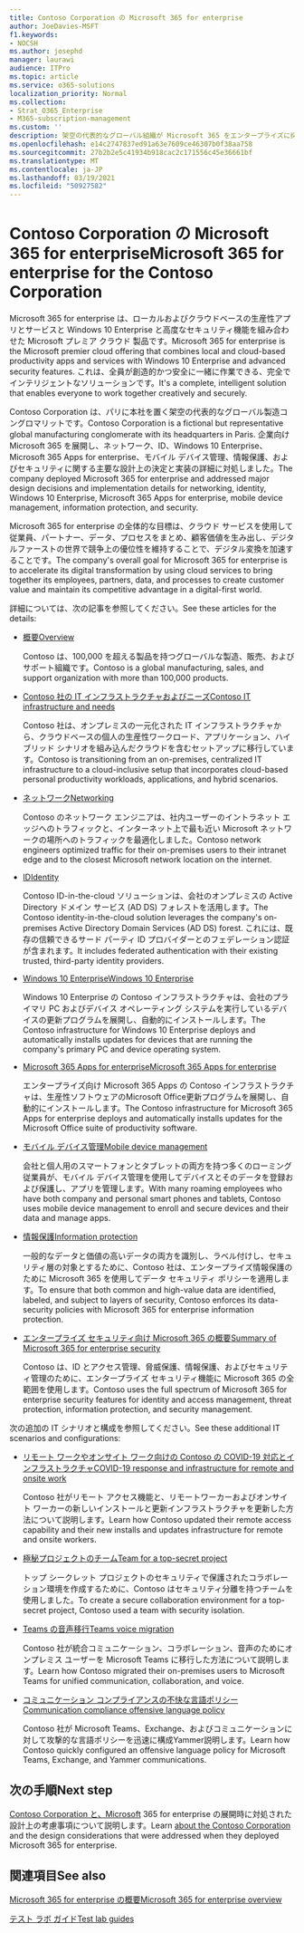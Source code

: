 ```yaml
---
title: Contoso Corporation の Microsoft 365 for enterprise
author: JoeDavies-MSFT
f1.keywords:
- NOCSH
ms.author: josephd
manager: laurawi
audience: ITPro
ms.topic: article
ms.service: o365-solutions
localization_priority: Normal
ms.collection:
- Strat_O365_Enterprise
- M365-subscription-management
ms.custom: ''
description: 架空の代表的なグローバル組織が Microsoft 365 をエンタープライズに採用した方法。
ms.openlocfilehash: e14c2747837ed91a63e7609ce46307b0f38aa758
ms.sourcegitcommit: 27b2b2e5c41934b918cac2c171556c45e36661bf
ms.translationtype: MT
ms.contentlocale: ja-JP
ms.lasthandoff: 03/19/2021
ms.locfileid: "50927582"
---
```

# <a name="microsoft-365-for-enterprise-for-the-contoso-corporation"></a><span data-ttu-id="195df-103">Contoso Corporation の Microsoft 365 for enterprise</span><span class="sxs-lookup"><span data-stu-id="195df-103">Microsoft 365 for enterprise for the Contoso Corporation</span></span>

<span data-ttu-id="195df-104">Microsoft 365 for enterprise は、ローカルおよびクラウドベースの生産性アプリとサービスと Windows 10 Enterprise と高度なセキュリティ機能を組み合わせた Microsoft プレミア クラウド 製品です。</span><span class="sxs-lookup"><span data-stu-id="195df-104">Microsoft 365 for enterprise is the Microsoft premier cloud offering that combines local and cloud-based productivity apps and services with Windows 10 Enterprise and advanced security features.</span></span> <span data-ttu-id="195df-105">これは、全員が創造的かつ安全に一緒に作業できる、完全でインテリジェントなソリューションです。</span><span class="sxs-lookup"><span data-stu-id="195df-105">It's a complete, intelligent solution that enables everyone to work together creatively and securely.</span></span>

<span data-ttu-id="195df-106">Contoso Corporation は、パリに本社を置く架空の代表的なグローバル製造コングロマリットです。</span><span class="sxs-lookup"><span data-stu-id="195df-106">Contoso Corporation is a fictional but representative global manufacturing conglomerate with its headquarters in Paris.</span></span> <span data-ttu-id="195df-107">企業向け Microsoft 365 を展開し、ネットワーク、ID、Windows 10 Enterprise、Microsoft 365 Apps for enterprise、モバイル デバイス管理、情報保護、およびセキュリティに関する主要な設計上の決定と実装の詳細に対処しました。</span><span class="sxs-lookup"><span data-stu-id="195df-107">The company deployed Microsoft 365 for enterprise and addressed major design decisions and implementation details for networking, identity, Windows 10 Enterprise, Microsoft 365 Apps for enterprise, mobile device management, information protection, and security.</span></span>

<span data-ttu-id="195df-108">Microsoft 365 for enterprise の全体的な目標は、クラウド サービスを使用して従業員、パートナー、データ、プロセスをまとめ、顧客価値を生み出し、デジタルファーストの世界で競争上の優位性を維持することで、デジタル変換を加速することです。</span><span class="sxs-lookup"><span data-stu-id="195df-108">The company's overall goal for Microsoft 365 for enterprise is to accelerate its digital transformation by using cloud services to bring together its employees, partners, data, and processes to create customer value and maintain its competitive advantage in a digital-first world.</span></span>

<span data-ttu-id="195df-109">詳細については、次の記事を参照してください。</span><span class="sxs-lookup"><span data-stu-id="195df-109">See these articles for the details:</span></span>

- [<span data-ttu-id="195df-110">概要</span><span class="sxs-lookup"><span data-stu-id="195df-110">Overview</span></span>](contoso-overview.md)

  <span data-ttu-id="195df-111">Contoso は、100,000 を超える製品を持つグローバルな製造、販売、およびサポート組織です。</span><span class="sxs-lookup"><span data-stu-id="195df-111">Contoso is a global manufacturing, sales, and support organization with more than 100,000 products.</span></span>

- [<span data-ttu-id="195df-112">Contoso 社の IT インフラストラクチャおよびニーズ</span><span class="sxs-lookup"><span data-stu-id="195df-112">Contoso IT infrastructure and needs</span></span>](contoso-infra-needs.md)

  <span data-ttu-id="195df-113">Contoso 社は、オンプレミスの一元化された IT インフラストラクチャから、クラウドベースの個人の生産性ワークロード、アプリケーション、ハイブリッド シナリオを組み込んだクラウドを含むセットアップに移行しています。</span><span class="sxs-lookup"><span data-stu-id="195df-113">Contoso is transitioning from an on-premises, centralized IT infrastructure to a cloud-inclusive setup that incorporates cloud-based personal productivity workloads, applications, and hybrid scenarios.</span></span>

- [<span data-ttu-id="195df-114">ネットワーク</span><span class="sxs-lookup"><span data-stu-id="195df-114">Networking</span></span>](contoso-networking.md)

  <span data-ttu-id="195df-115">Contoso のネットワーク エンジニアは、社内ユーザーのイントラネット エッジへのトラフィックと、インターネット上で最も近い Microsoft ネットワークの場所へのトラフィックを最適化しました。</span><span class="sxs-lookup"><span data-stu-id="195df-115">Contoso network engineers optimized traffic for their on-premises users to their intranet edge and to the closest Microsoft network location on the internet.</span></span>

- [<span data-ttu-id="195df-116">ID</span><span class="sxs-lookup"><span data-stu-id="195df-116">Identity</span></span>](contoso-identity.md)

  <span data-ttu-id="195df-117">Contoso ID-in-the-cloud ソリューションは、会社のオンプレミスの Active Directory ドメイン サービス (AD DS) フォレストを活用します。</span><span class="sxs-lookup"><span data-stu-id="195df-117">The Contoso identity-in-the-cloud solution leverages the company's on-premises Active Directory Domain Services (AD DS) forest.</span></span> <span data-ttu-id="195df-118">これには、既存の信頼できるサード パーティ ID プロバイダーとのフェデレーション認証が含まれます。</span><span class="sxs-lookup"><span data-stu-id="195df-118">It includes federated authentication with their existing trusted, third-party identity providers.</span></span>

- [<span data-ttu-id="195df-119">Windows 10 Enterprise</span><span class="sxs-lookup"><span data-stu-id="195df-119">Windows 10 Enterprise</span></span>](contoso-win10.md)

  <span data-ttu-id="195df-120">Windows 10 Enterprise の Contoso インフラストラクチャは、会社のプライマリ PC およびデバイス オペレーティング システムを実行しているデバイスの更新プログラムを展開し、自動的にインストールします。</span><span class="sxs-lookup"><span data-stu-id="195df-120">The Contoso infrastructure for Windows 10 Enterprise deploys and automatically installs updates for devices that are running the company's primary PC and device operating system.</span></span>

- [<span data-ttu-id="195df-121">Microsoft 365 Apps for enterprise</span><span class="sxs-lookup"><span data-stu-id="195df-121">Microsoft 365 Apps for enterprise</span></span>](contoso-o365pp.md)

  <span data-ttu-id="195df-122">エンタープライズ向け Microsoft 365 Apps の Contoso インフラストラクチャは、生産性ソフトウェアのMicrosoft Office更新プログラムを展開し、自動的にインストールします。</span><span class="sxs-lookup"><span data-stu-id="195df-122">The Contoso infrastructure for Microsoft 365 Apps for enterprise deploys and automatically installs updates for the Microsoft Office suite of productivity software.</span></span>

- [<span data-ttu-id="195df-123">モバイル デバイス管理</span><span class="sxs-lookup"><span data-stu-id="195df-123">Mobile device management</span></span>](contoso-mdm.md)

  <span data-ttu-id="195df-124">会社と個人用のスマートフォンとタブレットの両方を持つ多くのローミング従業員が、モバイル デバイス管理を使用してデバイスとそのデータを登録および保護し、アプリを管理します。</span><span class="sxs-lookup"><span data-stu-id="195df-124">With many roaming employees who have both company and personal smart phones and tablets, Contoso uses mobile device management to enroll and secure devices and their data and manage apps.</span></span>

- [<span data-ttu-id="195df-125">情報保護</span><span class="sxs-lookup"><span data-stu-id="195df-125">Information protection</span></span>](contoso-info-protect.md)

  <span data-ttu-id="195df-126">一般的なデータと価値の高いデータの両方を識別し、ラベル付けし、セキュリティ層の対象とするために、Contoso 社は、エンタープライズ情報保護のために Microsoft 365 を使用してデータ セキュリティ ポリシーを適用します。</span><span class="sxs-lookup"><span data-stu-id="195df-126">To ensure that both common and high-value data are identified, labeled, and subject to layers of security, Contoso enforces its data-security policies with Microsoft 365 for enterprise information protection.</span></span>

- [<span data-ttu-id="195df-127">エンタープライズ セキュリティ向け Microsoft 365 の概要</span><span class="sxs-lookup"><span data-stu-id="195df-127">Summary of Microsoft 365 for enterprise security</span></span>](contoso-security-summary.md)

  <span data-ttu-id="195df-128">Contoso は、ID とアクセス管理、脅威保護、情報保護、およびセキュリティ管理のために、エンタープライズ セキュリティ機能に Microsoft 365 の全範囲を使用します。</span><span class="sxs-lookup"><span data-stu-id="195df-128">Contoso uses the full spectrum of Microsoft 365 for enterprise security features for identity and access management, threat protection, information protection, and security management.</span></span>

<span data-ttu-id="195df-129">次の追加の IT シナリオと構成を参照してください。</span><span class="sxs-lookup"><span data-stu-id="195df-129">See these additional IT scenarios and configurations:</span></span>

- [<span data-ttu-id="195df-130">リモート ワークやオンサイト ワーク向けの Contoso の COVID-19 対応とインフラストラクチャ</span><span class="sxs-lookup"><span data-stu-id="195df-130">COVID-19 response and infrastructure for remote and onsite work</span></span>](../solutions/contoso-remote-onsite-work.md)

  <span data-ttu-id="195df-131">Contoso 社がリモート アクセス機能と、リモートワーカーおよびオンサイト ワーカーの新しいインストールと更新インフラストラクチャを更新した方法について説明します。</span><span class="sxs-lookup"><span data-stu-id="195df-131">Learn how Contoso updated their remote access capability and their new installs and updates infrastructure for remote and onsite workers.</span></span>

- [<span data-ttu-id="195df-132">極秘プロジェクトのチーム</span><span class="sxs-lookup"><span data-stu-id="195df-132">Team for a top-secret project</span></span>](../solutions/contoso-team-for-top-secret-project.md)

  <span data-ttu-id="195df-133">トップ シークレット プロジェクトのセキュリティで保護されたコラボレーション環境を作成するために、Contoso はセキュリティ分離を持つチームを使用しました。</span><span class="sxs-lookup"><span data-stu-id="195df-133">To create a secure collaboration environment for a top-secret project, Contoso used a team with security isolation.</span></span>

- [<span data-ttu-id="195df-134">Teams の音声移行</span><span class="sxs-lookup"><span data-stu-id="195df-134">Teams voice migration</span></span>](/MicrosoftTeams/voice-case-study-overview)

  <span data-ttu-id="195df-135">Contoso 社が統合コミュニケーション、コラボレーション、音声のためにオンプレミス ユーザーを Microsoft Teams に移行した方法について説明します。</span><span class="sxs-lookup"><span data-stu-id="195df-135">Learn how Contoso migrated their on-premises users to Microsoft Teams for unified communication, collaboration, and voice.</span></span>

- [<span data-ttu-id="195df-136">コミュニケーション コンプライアンスの不快な言語ポリシー</span><span class="sxs-lookup"><span data-stu-id="195df-136">Communication compliance offensive language policy</span></span>](../compliance/communication-compliance-case-study.md)

  <span data-ttu-id="195df-137">Contoso 社が Microsoft Teams、Exchange、およびコミュニケーションに対して攻撃的な言語ポリシーを迅速に構成Yammer説明します。</span><span class="sxs-lookup"><span data-stu-id="195df-137">Learn how Contoso quickly configured an offensive language policy for Microsoft Teams, Exchange, and Yammer communications.</span></span>

## <a name="next-step"></a><span data-ttu-id="195df-138">次の手順</span><span class="sxs-lookup"><span data-stu-id="195df-138">Next step</span></span>

<span data-ttu-id="195df-139">[Contoso Corporation と、Microsoft](contoso-overview.md) 365 for enterprise の展開時に対処された設計上の考慮事項について説明します。</span><span class="sxs-lookup"><span data-stu-id="195df-139">Learn [about the Contoso Corporation](contoso-overview.md) and the design considerations that were addressed when they deployed Microsoft 365 for enterprise.</span></span>


## <a name="see-also"></a><span data-ttu-id="195df-140">関連項目</span><span class="sxs-lookup"><span data-stu-id="195df-140">See also</span></span>

[<span data-ttu-id="195df-141">Microsoft 365 for enterprise の概要</span><span class="sxs-lookup"><span data-stu-id="195df-141">Microsoft 365 for enterprise overview</span></span>](microsoft-365-overview.md)

[<span data-ttu-id="195df-142">テスト ラボ ガイド</span><span class="sxs-lookup"><span data-stu-id="195df-142">Test lab guides</span></span>](m365-enterprise-test-lab-guides.md)